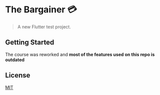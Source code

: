 # The Bargainer :credit_card:

> A new Flutter test project.

## Getting Started

The course was reworked and **most of the features used on this repo is outdated**

## License

[MIT](https://github.com/mfcarneiro/the-bargainer-app/blob/master/LICENSE)

